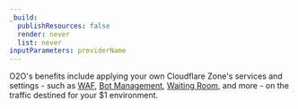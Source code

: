 ```yaml
---
_build:
  publishResources: false
  render: never
  list: never
inputParameters: providerName
---
```


O2O's benefits include applying your own Cloudflare Zone's services and settings - such as [WAF](/waf/), [Bot Management](/bots/plans/bm-subscription/), [Waiting Room](/waiting-room/), and more - on the traffic destined for your $1 environment.
